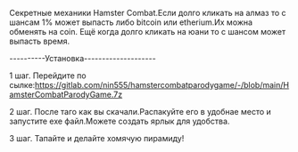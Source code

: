 Секретные механики Hamster Combat.Если долго кликать на алмаз то с шансам 1% может выпасть либо bitcoin или etherium.Их можна обменять  на coin.
Ещё когда долго кликать на юани то с шансом может выпасть время.

----------Установка--------------------

1 шаг.
Перейдите по сылке:https://gitlab.com/nin555/hamstercombatparodygame/-/blob/main/HamsterCombatParodyGame.7z

2 шаг.
После таго как вы скачали.Распакуйте его в удобнае место и запустите exe файл.Можете создать ярлык для удобства.

3 шаг.
Тапайте и делайте хомячую пирамиду!
